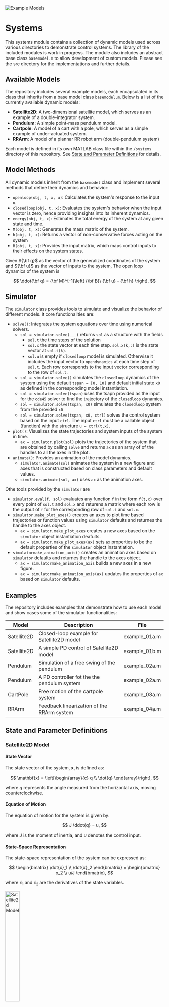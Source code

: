 ![Example Models](/systems/src/images/models.png "Example Models")

# Systems

This systems module contains a collection of dynamic models used across various directories to demonstrate control systems. The library of the included modules is work in progress. The module also includes an abstract base class `basemodel.m` to allow development of custom models. Please see the src directory for the implementations and further details.

## Available Models

The repository includes several example models, each encapsulated in its class that inherits from a base model class `basemodel.m`. Below is a list of the currently available dynamic models:

- **Satellite2D**: A two-dimensional satellite model, which serves as an example of a double-integrator system.
- **Pendulum**: A simple point-mass pendulum model.
- **Cartpole**: A model of a cart with a pole, which serves as a simple example of under-actuated system.
- **RRArm**: A model of a plannar RR robot arm (double-pendulum system)

Each model is defined in its own MATLAB class file within the `/systems` directory of this repository. See 
[State and Parameter Definitions](https://github.com/siamakfaal/control_examples/edit/main/systems/README.md#state-and-parameter-definitions) for details.

## Model Methods

All dynamic models inherit from the `basemodel` class and implement several methods that define their dynamics and behavior:

- `openloop(obj, t, x, u)`: Calculates the system's response to the input `u`.
- `closedloop(obj, t, x)`: Evaluates the system's behavior when the input vector is zero, hence providing insights into its inherent dynamics.
- `energy(obj, t, x)`: Estimates the total energy of the system at any given state and time.
- `M(obj, t, x)`: Generates the mass matrix of the system.
- `h(obj, t, x)`: Returns a vector of non-conservative forces acting on the system
- `B(obj, t, x)`: Provides the input matrix, which maps control inputs to their effects on the system states.

Given ${\bf q}$ as the vector of the generalized coordinates of the system and ${\bf u}$ as the vector of inputs to the system, The open loop dynamics of the system is

$$
\ddot{\bf q} = {\bf M}^{-1}\left( {\bf B}\ {\bf  u} - {\bf h} \right).
$$

## Simulator

The `simulator` class provides tools to simulate and visualize the behavior of different models. It core functionalities are:

- `solve()`: Integrates the system equations over time using numerical solvers.
    - `sol = simulator.solve(___)` returns `sol` as a structure with the fields
        - `sol.t` the time steps of the solution
        - `sol.x` the state vector at each time step. `sol.x(k,:)` is the state vector at `sol.t(k)`.
        - `sol.u` is empty if `closedloop` model is simulated. Otherwise it includes the input vector to `opendynamics` at each time step of `sol.t`. Each row corresponds to the input vector corresponding to the row of `sol.t`.
    - `sol = simulator.solve()` simulates the `closedloop` dynamics of the system using the default `tspan = [0, 10]` and default initial state `x0` as defined in the corresponding model instantiation.
    - `sol = simulator.solve(tspan)` uses the tsapn provided as the input for the `ode45` solver to find the trajectory of the `closedloop` dynamics.
    - `sol = simulator.solve(tspan, x0)` simulates the `closedloop` system from the provided `x0`
    - `sol = simulator.solve(tspan, x0, ctrl)` solves the control system based on the input `ctrl`. The input `ctrl` must be a callable object (function) with the structure `u = ctrl(t,x)`.
- `plot()`: Visualizes the state trajectories and system inputs of the system in time.
    - `ax = simulator.plot(sol)` plots the trajectories of the system that are obtained by calling `solve` and returns `ax` as an array of of the handles to all the axes in the plot.
- `animate()`: Provides an animation of the model dynamics.
    - `simulator.animate(sol)` animates the system in a new figure and axes that is constructed based on class parameters and default values.
    - `simulator.animate(sol, ax)` uses `ax` as the animation axes.

Othe tools provided by the `simulator` are
- `simulator.eval(f, sol)` evaluates any function `f` in the form `f(t,x)` over every point of `sol.t` and `sol.x` and returens a matrix where each row is the output of `f` for the corresponding row of `sol.t` and `sol.x`.
- `simulator.make_plot_axes()` creates an axes to plot time based trajectories or function values using `simulator` defaults and returnes the handle to the axes object.
    - `ax = simulator.make_plot_axes` creates a new axes based on the `simulator` object instantiation deafults.
    - `ax = simulator.make_plot_axes(ax)` sets `ax` properties to be the default properties of the `simulator` object instantiation.
- `simulatormake_animation_axis()` creates an animation axes based on `simulator` defaults and returnes the handle to the axes object.
    - `ax = simulatormake_animation_axis` builds a new axes in a new figure.
    - `ax = simulatormake_animation_axis(ax)` updates the properties of `ax` based on `simulator` defaults.


## Examples

The repository includes examples that demonstrate how to use each model and show cases some of the simulator functionalities:

| Model           | Description                                  | File           |
|-----------------|----------------------------------------------|----------------|
| Satellite2D     | Closed-loop example for Satellite2D model    | example_01a.m  |
| Satellite2D     | A simple PD control of Satellite2D model     | example_01b.m  |
| Pendulum        | Simulation of a free swing of the pendulum   | example_02a.m  |
| Pendulum        | A PD controller fot the the pendulum system  | example_02a.m  |
| CartPole        | Free motion of the cartpole system           | example_03a.m  |
| RRArm           | Feedback linearization of the RRArm system   | example_04a.m  |


## State and Parameter Definitions

### Satellite2D Model

#### State Vector
The state vector of the system, $\mathbf{x}$, is defined as:

$$
\mathbf{x} = \left[\begin{array}{c} q \\
\dot{q} \end{array}\right],
$$

where $q$ represents the angle measured from the horizontal axis, moving counterclockwise.

#### Equation of Motion
The equation of motion for the system is given by:

$$
J \ddot{q} = u,
$$

where $J$ is the moment of inertia, and $u$ denotes the control input.

#### State-Space Representation
The state-space representation of the system can be expressed as:

$$
\begin{bmatrix} \dot{x}_1 \\
\dot{x}_2 \end{bmatrix} = \begin{bmatrix} x_2 \\
u/J \end{bmatrix},
$$

where $\dot{x}_1$ and $\dot{x}_2$ are the derivatives of the state variables.

<img src="/systems/src/images/satellite2d.png" alt="Satellite2d Model" title="Satellite2d Model" width="30%">


### Pendulum

#### State Vector
The state vector of the system, $\mathbf{x}$, is defined as:

$$
\mathbf{x} = \left[\begin{array}{c} q \\
\dot{q} \end{array}\right],
$$

where $q$ represents the angle measured from the vertical axis, moving counterclockwise.

#### Equation of Motion
The equation of motion for the system is given by:

$$
m\,l^2 \ddot{q} + b\,\dot{q} = u + m\,g\,l\,\sin(q),
$$

where $m$ is the mass of the bob and $l$ is the lenght of the pendulum. $u$ denotes the control input.

#### State-Space Representation
The state-space representation of the system can be expressed as:

$$
\begin{bmatrix} \dot{x}_1 \\
\dot{x}_2 \end{bmatrix} = \begin{bmatrix} x_2 \\
\dfrac{1}{m\,l^2}\left(u + m\,g\,l\,\sin(q) - b\,x_2\right) \end{bmatrix},
$$

where $\dot{x}_1$ and $\dot{x}_2$ are the derivatives of the state variables.

<img src="/systems/src/images/pendulum.png" alt="Pendulum Model" title="Pendulum Model" width="30%">


## Note
If you want to utilize the systems in other directories of this repository, make sure to add 
`addpath ../systems/src/`
to the script.


## Getting Started

To get started with these examples, clone the repository and navigate to the `/systems` directory:

```bash
git clone https://github.com/siamakfaal/control_examples.git
cd control_examples/systems
```

You can run each example MATLAB script directly in your MATLAB environment.

## Contributing

Contributions to expand or improve the examples in this repository are welcome! Please feel free to fork the repository, make changes, and submit a pull request.

## License

This project is licensed under the MIT License - see the LICENSE file for details.
